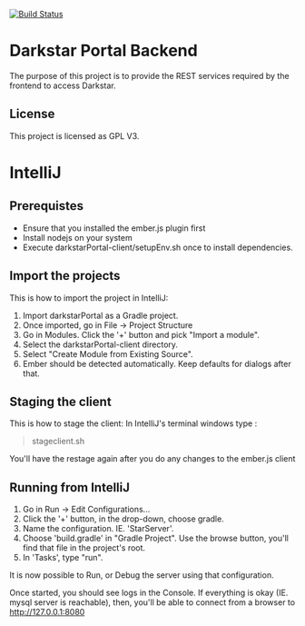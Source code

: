 [![Build Status](https://travis-ci.org/dickeyf/darkstarPortal.svg?branch=master)](https://travis-ci.org/dickeyf/darkstarPortal)

# Darkstar Portal Backend

The purpose of this project is to provide the REST services required by the frontend to access Darkstar.

## License

This project is licensed as GPL V3.

# IntelliJ

## Prerequistes
* Ensure that you installed the ember.js plugin first
* Install nodejs on your system
* Execute darkstarPortal-client/setupEnv.sh once to install dependencies.

## Import the projects
This is how to import the project in IntelliJ:
1. Import darkstarPortal as a Gradle project.
2. Once imported, go in File -> Project Structure
3. Go in Modules.  Click the '+' button and pick "Import a module".
4. Select the darkstarPortal-client directory.
5. Select "Create Module from Existing Source".
6. Ember should be detected automatically.  Keep defaults for dialogs after that.

## Staging the client
This is how to stage the client:
In IntelliJ's terminal windows type :
> stageclient.sh

You'll have the restage again after you do any changes to the ember.js client

## Running from IntelliJ
1. Go in Run -> Edit Configurations...
2. Click the '+' button, in the drop-down, choose gradle.
3. Name the configuration.  IE. 'StarServer'.
4. Choose 'build.gradle' in "Gradle Project".  Use the browse button, you'll find that file in the project's root.
5. In 'Tasks', type "run".

It is now possible to Run, or Debug the server using that configuration.

Once started, you should see logs in the Console.  If everything is okay (IE. mysql server is
reachable), then, you'll be able to connect from a browser to http://127.0.0.1:8080
